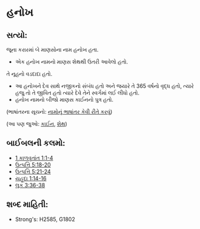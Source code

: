 # હનોખ 

## સત્યો: 

જૂના કરારમાં બે માણસોના નામ હનોખ હતા.

* એક હનોખ નામનો માણસ શેથથી ઉતરી આવેલો હતો.

તે નૂહનો વડદાદા હતો.

* આ હનોખને દેવ સાથે નજીકનો સંબંધ હતો અને જયારે તે 365 વર્ષનો વૃદ્ધ હતો, ત્યારે હજુ તો તે જીવિત હતો ત્યારે દેવે તેને સ્વર્ગમાં લઈ લીધો હતો.
* હનોખ નામનો બીજો માણસ કાઈનનો પુત્ર હતો.

(ભાષાંતરના સૂચનો: [નામોનું ભાષાંતર કેવી રીતે કરવું](rc://gu/ta/man/translate/translate-names))

(આ પણ જુઓ: [કાઈન](../names/cain.md), [શેથ](../names/seth.md))

## બાઈબલની કલમો: 

* [1 કાળવૃતાંત 1:1-4](rc://gu/tn/help/1ch/01/01)
* [ઉત્પત્તિ 5:18-20](rc://gu/tn/help/gen/05/18)
* [ઉત્પત્તિ 5:21-24](rc://gu/tn/help/gen/05/21)
* [યહૂદા 1:14-16](rc://gu/tn/help/jud/01/14)
* [લૂક 3:36-38](rc://gu/tn/help/luk/03/36)

## શબ્દ માહિતી: 

* Strong's: H2585, G1802
